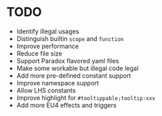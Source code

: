 # TODO

- Identify illegal usages
- Distinguish builtin `scope` and `function`
- Improve performance
- Reduce file size
- Support Paradox flavored yaml files
- Make some workable but illegal code legal
- Add more pre-defined constant support
- Improve namespace support
- Allow LHS constants
- Improve highlight for `#tooltippable;tooltip:xxx`
- Add more EU4 effects and triggers
